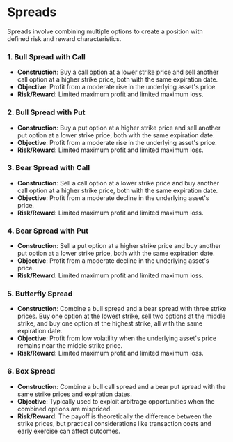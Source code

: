 # Spreads

Spreads involve combining multiple options to create a position with defined risk and reward characteristics.

### 1. Bull Spread with Call
- **Construction**: Buy a call option at a lower strike price and sell another call option at a higher strike price, both with the same expiration date.
- **Objective**: Profit from a moderate rise in the underlying asset's price.
- **Risk/Reward**: Limited maximum profit and limited maximum loss.

### 2. Bull Spread with Put
- **Construction**: Buy a put option at a higher strike price and sell another put option at a lower strike price, both with the same expiration date.
- **Objective**: Profit from a moderate rise in the underlying asset's price.
- **Risk/Reward**: Limited maximum profit and limited maximum loss.

### 3. Bear Spread with Call
- **Construction**: Sell a call option at a lower strike price and buy another call option at a higher strike price, both with the same expiration date.
- **Objective**: Profit from a moderate decline in the underlying asset's price.
- **Risk/Reward**: Limited maximum profit and limited maximum loss.

### 4. Bear Spread with Put
- **Construction**: Sell a put option at a higher strike price and buy another put option at a lower strike price, both with the same expiration date.
- **Objective**: Profit from a moderate decline in the underlying asset's price.
- **Risk/Reward**: Limited maximum profit and limited maximum loss.

### 5. Butterfly Spread
- **Construction**: Combine a bull spread and a bear spread with three strike prices. Buy one option at the lowest strike, sell two options at the middle strike, and buy one option at the highest strike, all with the same expiration date.
- **Objective**: Profit from low volatility when the underlying asset's price remains near the middle strike price.
- **Risk/Reward**: Limited maximum profit and limited maximum loss.

### 6. Box Spread
- **Construction**: Combine a bull call spread and a bear put spread with the same strike prices and expiration dates.
- **Objective**: Typically used to exploit arbitrage opportunities when the combined options are mispriced.
- **Risk/Reward**: The payoff is theoretically the difference between the strike prices, but practical considerations like transaction costs and early exercise can affect outcomes.
